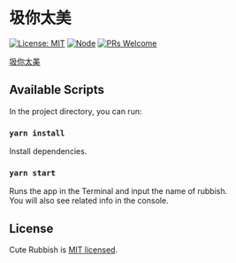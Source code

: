 # 圾你太美

[![License: MIT](https://img.shields.io/badge/License-MIT-orange.svg)](https://opensource.org/licenses/MIT)
[![Node](https://img.shields.io/badge/node-%3E%3D8.0.0-blue.svg)](https://github.com/YanceyOfficial/cute-rubbish)
[![PRs Welcome](https://img.shields.io/badge/PRs-welcome-green.svg)](https://github.com/YanceyOfficial/cute-rubbish/pulls)

[圾你太美](https://yancey-assets.oss-cn-beijing.aliyuncs.com/Jietu20190707-194020@2x.jpg)

## Available Scripts

In the project directory, you can run:

### `yarn install`

Install dependencies.

### `yarn start`

Runs the app in the Terminal and input the name of rubbish.<br>
You will also see related info in the console.

## License

Cute Rubbish is [MIT licensed](https://opensource.org/licenses/MIT).

